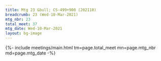 ```yaml
---
title: Mtg 23 &bull; CS-499+900 (202110)
breadcrumb: 23 (Wed-10-Mar-2021)
mtg_nbr: 23
total_meet: 37
mtg_date: Wed-10-Mar-2021
layout: bg-image
---
```


{%- include meetings/main.html
    tm=page.total_meet
    mn=page.mtg_nbr
    md=page.mtg_date
-%}
